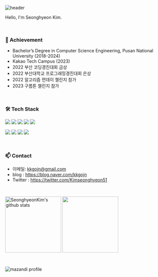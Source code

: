 ![header](https://capsule-render.vercel.app/api?type=waving&color=gradient&height=250&section=header&text=Seonghyeon_Kim&fontSize=40)

Hello, I'm Seonghyeon Kim.

<br>

### 🌟 Achievement
- Bachelor’s Degree in Computer Science Engineering, Pusan National University (2018-2024)
- Kakao Tech Campus (2023)
- 2022 부산 코딩경진대회 금상
- 2022 부산대학교 프로그래밍경진대회 은상
- 2022 알고리즘 먼데이 챌린지 참가
- 2023 구름톤 챌린지 참가

<br>

### 🛠 Tech Stack

<p>
  <img src="https://img.shields.io/badge/html5-%23E34F26.svg?&style=for-the-badge&logo=html5&logoColor=white" />
  <img src="https://img.shields.io/badge/javascript-%23F7DF1E.svg?&style=for-the-badge&logo=javascript&logoColor=black" />
  <img src="https://img.shields.io/badge/css3-%231572B6.svg?&style=for-the-badge&logo=css3&logoColor=white" />
  <img src="https://img.shields.io/badge/react-%2361DAFB.svg?&style=for-the-badge&logo=react&logoColor=black" />
  <img src="https://img.shields.io/badge/tailwind%20css-%2338B2AC.svg?&style=for-the-badge&logo=tailwind%20css&logoColor=white" />  
</p>

<p>
  <img src="https://img.shields.io/badge/java-%23007396.svg?&style=for-the-badge&logo=java&logoColor=white" />  
  <img src="https://img.shields.io/badge/kotlin-%230095D5.svg?&style=for-the-badge&logo=kotlin&logoColor=white" />
  <img src="https://img.shields.io/badge/python-%233776AB.svg?&style=for-the-badge&logo=python&logoColor=white" />
  <img src="https://img.shields.io/badge/android%20studio-%233DDC84.svg?&style=for-the-badge&logo=android%20studio&logoColor=black" />
</p>

<br>

### 📫 Contact
- 이메일: kkgojn@gmail.com
- blog : https://blog.naver.com/kkgojn
- Twitter : https://twitter.com/Kimseonghyeon51

<br>

<a href="https://github.com/SeonghyeonKim"><img align="center" style="height:180px" src="https://github-readme-stats.vercel.app/api?username=SeonghyeonKim&show_icons=true&include_all_commits=true&theme=nord&hide_border=true" alt="SeonghyeonKim's github stats" /></a>
<a href="https://github.com/SeonghyeonKim"><img align="center" style="height:180px" src="https://github-readme-stats.vercel.app/api/top-langs/?username=SeonghyeonKim&layout=compact&theme=nord&hide_border=true" /></a> 

<br>

![mazandi profile](http://mazandi.herokuapp.com/api?handle=kkgojn&theme=warm)

<!--
**SeonghyeonKim/SeonghyeonKim** is a ✨ _special_ ✨ repository because its `README.md` (this file) appears on your GitHub profile.

Here are some ideas to get you started:

- 🔭 I’m currently working on ...
- 🌱 I’m currently learning ...
- 👯 I’m looking to collaborate on ...
- 🤔 I’m looking for help with ...
- 💬 Ask me about ...
- 📫 How to reach me: ...
- 😄 Pronouns: ...
- ⚡ Fun fact: ...
-->

